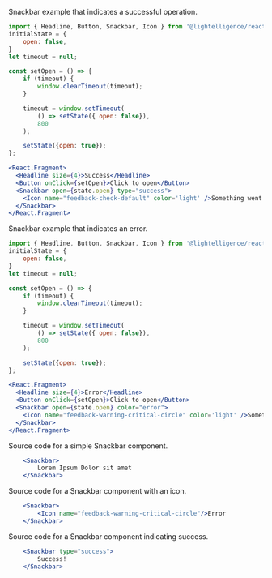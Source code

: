 Snackbar example that indicates a successful operation.

```jsx
import { Headline, Button, Snackbar, Icon } from '@lightelligence/react';
initialState = {
    open: false,
}
let timeout = null;

const setOpen = () => {
    if (timeout) {
        window.clearTimeout(timeout);
    }

    timeout = window.setTimeout(
        () => setState({ open: false}),
        800
    );

    setState({open: true});
};

<React.Fragment>
  <Headline size={4}>Success</Headline>
  <Button onClick={setOpen}>Click to open</Button>
  <Snackbar open={state.open} type="success">
    <Icon name="feedback-check-default" color='light' />Something went terrifically awesome.
  </Snackbar>
</React.Fragment>
```

Snackbar example that indicates an error.

```jsx
import { Headline, Button, Snackbar, Icon } from '@lightelligence/react';
initialState = {
    open: false,
}
let timeout = null;

const setOpen = () => {
    if (timeout) {
        window.clearTimeout(timeout);
    }

    timeout = window.setTimeout(
        () => setState({ open: false}),
        800
    );

    setState({open: true});
};

<React.Fragment>
  <Headline size={4}>Error</Headline>
  <Button onClick={setOpen}>Click to open</Button>
  <Snackbar open={state.open} color="error">
    <Icon name="feedback-warning-critical-circle" color='light' />Something went horribly wrong.
  </Snackbar>
</React.Fragment>
```

Source code for a simple Snackbar component.

```jsx static
    <Snackbar>
        Lorem Ipsum Dolor sit amet
    </Snackbar>
```

Source code for a Snackbar component with an icon.

```jsx static
    <Snackbar>
        <Icon name="feedback-warning-critical-circle"/>Error
    </Snackbar>
```

Source code for a Snackbar component indicating success.

```jsx static
    <Snackbar type="success">
        Success!
    </Snackbar>
```
